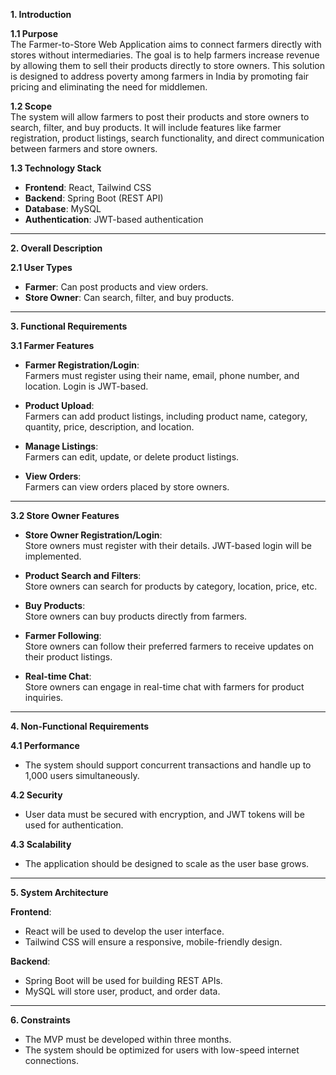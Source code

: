 **1. Introduction**

**1.1 Purpose**  
The Farmer-to-Store Web Application aims to connect farmers directly with stores without intermediaries. The goal is to help farmers increase revenue by allowing them to sell their products directly to store owners. This solution is designed to address poverty among farmers in India by promoting fair pricing and eliminating the need for middlemen.

**1.2 Scope**  
The system will allow farmers to post their products and store owners to search, filter, and buy products. It will include features like farmer registration, product listings, search functionality, and direct communication between farmers and store owners.

**1.3 Technology Stack**

- **Frontend**: React, Tailwind CSS
- **Backend**: Spring Boot (REST API)
- **Database**: MySQL
- **Authentication**: JWT-based authentication

---

**2. Overall Description**

**2.1 User Types**

- **Farmer**: Can post products and view orders.
- **Store Owner**: Can search, filter, and buy products.

---

**3. Functional Requirements**

**3.1 Farmer Features**

- **Farmer Registration/Login**:  
    Farmers must register using their name, email, phone number, and location. Login is JWT-based.
    
- **Product Upload**:  
    Farmers can add product listings, including product name, category, quantity, price, description, and location.
    
- **Manage Listings**:  
    Farmers can edit, update, or delete product listings.
    
- **View Orders**:  
    Farmers can view orders placed by store owners.
    

---

**3.2 Store Owner Features**

- **Store Owner Registration/Login**:  
    Store owners must register with their details. JWT-based login will be implemented.
    
- **Product Search and Filters**:  
    Store owners can search for products by category, location, price, etc.
    
- **Buy Products**:  
    Store owners can buy products directly from farmers.
    
- **Farmer Following**:  
    Store owners can follow their preferred farmers to receive updates on their product listings.
    
- **Real-time Chat**:  
    Store owners can engage in real-time chat with farmers for product inquiries.
    

---

**4. Non-Functional Requirements**

**4.1 Performance**

- The system should support concurrent transactions and handle up to 1,000 users simultaneously.

**4.2 Security**

- User data must be secured with encryption, and JWT tokens will be used for authentication.

**4.3 Scalability**

- The application should be designed to scale as the user base grows.

---

**5. System Architecture**

**Frontend**:

- React will be used to develop the user interface.
- Tailwind CSS will ensure a responsive, mobile-friendly design.

**Backend**:

- Spring Boot will be used for building REST APIs.
- MySQL will store user, product, and order data.

---

**6. Constraints**

- The MVP must be developed within three months.
- The system should be optimized for users with low-speed internet connections.